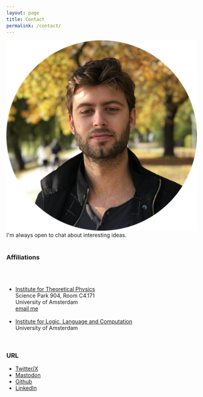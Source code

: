 ```yaml
---
layout: page
title: Contact
permalink: /contact/
---
```



<section class="main-col33">
	<img src="/assets/abel_herbst_circle.png" width="500">
</section>


<section class="main-col66">
I'm always open to chat about interesting ideas.

<br>
<br>

<h3 class="main-col66"> Affiliations </h3>

<br>
<br>

<ul>
	<li> <a href="https://iop.uva.nl/itfa/itfa.html" target="_blank">Institute for Theoretical Physics </a><br> </li>
Science Park 904, Room C4.171<br>
University of Amsterdam<br>
<a href="mailto:a.a.a.jxaxnxsxmxax@uva.nl"
    onmouseover="this.href=this.href.replace(/x/g,'');">email me</a>

<br>
<br>

<li> <a href="https://www.illc.uva.nl" target="_blank"> Institute for Logic, Language and Computation</a><br> </li>
University of Amsterdam<br>
</ul>


<br>

<h3 class="main-col"> URL </h3>
<ul>
<li><a href="https://twitter.com/Abelaer" target="_blank">Twitter/X</a><br></li>
<li><a rel="me" href="https://mathstodon.xyz/@Abel">Mastodon</a><br></li>
<li><a href="https://github.com/AJnsm" target="_blank">Github</a><br></li>
<li><a href="https://www.linkedin.com/in/abeljansma/" target="_blank">LinkedIn</a><br></li>
</ul>

</section>


<br>







<!-- 
Website built in Jekyll, hosted on Github Pages. 
<br>

&copy; {{ site.copyright }} {{ 'now' | date:'%Y'}} -->